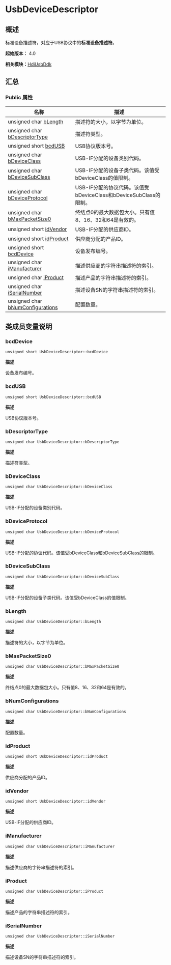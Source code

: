 # UsbDeviceDescriptor


## 概述

标准设备描述符，对应于USB协议中的**标准设备描述符**。

**起始版本：** 4.0

**相关模块：**[HdiUsbDdk](_hdi_usb_ddk.md)


## 汇总


### Public 属性

| 名称 | 描述 | 
| -------- | -------- |
| unsigned char [bLength](#blength) | 描述符的大小，以字节为单位。  | 
| unsigned char [bDescriptorType](#bdescriptortype) | 描述符类型。  | 
| unsigned short [bcdUSB](#bcdusb) | USB协议版本号。  | 
| unsigned char [bDeviceClass](#bdeviceclass) | USB-IF分配的设备类别代码。  | 
| unsigned char [bDeviceSubClass](#bdevicesubclass) | USB-IF分配的设备子类代码。该值受bDeviceClass的值限制。  | 
| unsigned char [bDeviceProtocol](#bdeviceprotocol) | USB-IF分配的协议代码。该值受bDeviceClass和bDeviceSubClass的限制。  | 
| unsigned char [bMaxPacketSize0](#bmaxpacketsize0) | 终结点0的最大数据包大小。只有值8、16、32和64是有效的。  | 
| unsigned short [idVendor](#idvendor) | USB-IF分配的供应商ID。  | 
| unsigned short [idProduct](#idproduct) | 供应商分配的产品ID。  | 
| unsigned short [bcdDevice](#bcddevice) | 设备发布编号。  | 
| unsigned char [iManufacturer](#imanufacturer) | 描述供应商的字符串描述符的索引。  | 
| unsigned char [iProduct](#iproduct) | 描述产品的字符串描述符的索引。  | 
| unsigned char [iSerialNumber](#iserialnumber) | 描述设备SN的字符串描述符的索引。  | 
| unsigned char [bNumConfigurations](#bnumconfigurations) | 配置数量。  | 


## 类成员变量说明


### bcdDevice

```
unsigned short UsbDeviceDescriptor::bcdDevice
```
**描述**

设备发布编号。


### bcdUSB

```
unsigned short UsbDeviceDescriptor::bcdUSB
```
**描述**

USB协议版本号。


### bDescriptorType

```
unsigned char UsbDeviceDescriptor::bDescriptorType
```
**描述**

描述符类型。


### bDeviceClass

```
unsigned char UsbDeviceDescriptor::bDeviceClass
```
**描述**

USB-IF分配的设备类别代码。


### bDeviceProtocol

```
unsigned char UsbDeviceDescriptor::bDeviceProtocol
```
**描述**

USB-IF分配的协议代码。该值受bDeviceClass和bDeviceSubClass的限制。


### bDeviceSubClass

```
unsigned char UsbDeviceDescriptor::bDeviceSubClass
```
**描述**

USB-IF分配的设备子类代码。该值受bDeviceClass的值限制。


### bLength

```
unsigned char UsbDeviceDescriptor::bLength
```
**描述**

描述符的大小，以字节为单位。


### bMaxPacketSize0

```
unsigned char UsbDeviceDescriptor::bMaxPacketSize0
```
**描述**

终结点0的最大数据包大小。只有值8、16、32和64是有效的。


### bNumConfigurations

```
unsigned char UsbDeviceDescriptor::bNumConfigurations
```
**描述**

配置数量。


### idProduct

```
unsigned short UsbDeviceDescriptor::idProduct
```
**描述**

供应商分配的产品ID。


### idVendor

```
unsigned short UsbDeviceDescriptor::idVendor
```
**描述**

USB-IF分配的供应商ID。


### iManufacturer

```
unsigned char UsbDeviceDescriptor::iManufacturer
```
**描述**

描述供应商的字符串描述符的索引。


### iProduct

```
unsigned char UsbDeviceDescriptor::iProduct
```
**描述**

描述产品的字符串描述符的索引。


### iSerialNumber

```
unsigned char UsbDeviceDescriptor::iSerialNumber
```
**描述**

描述设备SN的字符串描述符的索引。
